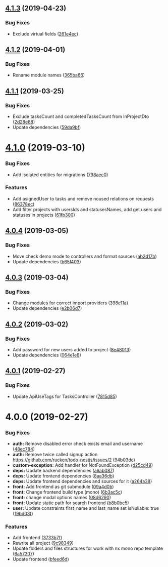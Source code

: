 ## [4.1.3](https://github.com/rucken/todo-nestjs/compare/4.1.2...4.1.3) (2019-04-23)


### Bug Fixes

* Exclude virtual fields ([261e4ec](https://github.com/rucken/todo-nestjs/commit/261e4ec))



## [4.1.2](https://github.com/rucken/todo-nestjs/compare/4.1.1...4.1.2) (2019-04-01)


### Bug Fixes

* Rename module names ([365ba66](https://github.com/rucken/todo-nestjs/commit/365ba66))



## [4.1.1](https://github.com/rucken/todo-nestjs/compare/4.1.0...4.1.1) (2019-03-25)


### Bug Fixes

* Exclude  tasksCount and completedTasksCount from InProjectDto ([2d28e88](https://github.com/rucken/todo-nestjs/commit/2d28e88))
* Update dependencies ([59da9bf](https://github.com/rucken/todo-nestjs/commit/59da9bf))



# [4.1.0](https://github.com/rucken/todo-nestjs/compare/4.0.4...4.1.0) (2019-03-10)


### Bug Fixes

* Add isolated entities for migrations ([798aec0](https://github.com/rucken/todo-nestjs/commit/798aec0))


### Features

* Add asignedUser to tasks and remove noused relations on requests ([86378ec](https://github.com/rucken/todo-nestjs/commit/86378ec))
* Add filter projects with usersIds and statusesNames, add get users and statuses in projects ([61fb300](https://github.com/rucken/todo-nestjs/commit/61fb300))



## [4.0.4](https://github.com/rucken/todo-nestjs/compare/4.0.3...4.0.4) (2019-03-05)


### Bug Fixes

* Move check demo mode to controllers and format sources ([ab2d17b](https://github.com/rucken/todo-nestjs/commit/ab2d17b))
* Update dependencies ([b65f403](https://github.com/rucken/todo-nestjs/commit/b65f403))



## [4.0.3](https://github.com/rucken/todo-nestjs/compare/4.0.2...4.0.3) (2019-03-04)


### Bug Fixes

* Change modules for correct import providers ([398e11a](https://github.com/rucken/todo-nestjs/commit/398e11a))
* Update dependencies ([e2b06d7](https://github.com/rucken/todo-nestjs/commit/e2b06d7))



## [4.0.2](https://github.com/rucken/todo-nestjs/compare/4.0.1...4.0.2) (2019-03-02)


### Bug Fixes

* Add password for new users added to project ([8e48013](https://github.com/rucken/todo-nestjs/commit/8e48013))
* Update dependencies ([064e1e8](https://github.com/rucken/todo-nestjs/commit/064e1e8))



## [4.0.1](https://github.com/rucken/todo-nestjs/compare/4.0.0...4.0.1) (2019-02-27)


### Bug Fixes

* Update ApiUseTags for TasksController ([7815d85](https://github.com/rucken/todo-nestjs/commit/7815d85))



# 4.0.0 (2019-02-27)


### Bug Fixes

* **auth:** Remove disabled error check exists email and username ([48ec784](https://github.com/rucken/todo-nestjs/commit/48ec784))
* **auth:** Remove twice called signup action https://github.com/rucken/todo-nestjs/issues/2 ([94b03dc](https://github.com/rucken/todo-nestjs/commit/94b03dc))
* **custom-exception:** Add handler for NotFoundException ([d25cd49](https://github.com/rucken/todo-nestjs/commit/d25cd49))
* **deps:** Update backend dependencies ([a6ab087](https://github.com/rucken/todo-nestjs/commit/a6ab087))
* **deps:** Update frontend dependencies ([8aa36db](https://github.com/rucken/todo-nestjs/commit/8aa36db))
* **deps:** Update frontend dependencies and sources for it ([a264a38](https://github.com/rucken/todo-nestjs/commit/a264a38))
* **front:** Add frontend as git submodule ([09a4d0b](https://github.com/rucken/todo-nestjs/commit/09a4d0b))
* **front:** Change frontend build type (mono) ([6b3ac5c](https://github.com/rucken/todo-nestjs/commit/6b3ac5c))
* **front:** change modal options names ([08d6290](https://github.com/rucken/todo-nestjs/commit/08d6290))
* **front:** Update static path for search frontend ([b8b0bc5](https://github.com/rucken/todo-nestjs/commit/b8b0bc5))
* **user:** Update constraints first_name and last_name set isNullable: true ([19bd03f](https://github.com/rucken/todo-nestjs/commit/19bd03f))


### Features

* Add frontend ([3733b7f](https://github.com/rucken/todo-nestjs/commit/3733b7f))
* Rewrite all project ([9c98349](https://github.com/rucken/todo-nestjs/commit/9c98349))
* Update folders and files structures for work with nx mono repo template ([6a57307](https://github.com/rucken/todo-nestjs/commit/6a57307))
* Update frontend ([bfeed6d](https://github.com/rucken/todo-nestjs/commit/bfeed6d))



